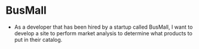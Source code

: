 # BusMall

- As a developer that has been hired by a startup called BusMall, I want to develop a site to perform market analysis to determine what products to put in their catalog.